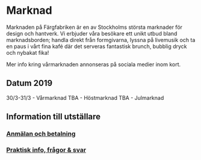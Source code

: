 # Marknad

Marknaden på Färgfabriken är en av Stockholms största marknader för design och hantverk. Vi erbjuder våra besökare ett unikt utbud bland marknadsborden; handla direkt från formgivarna, lyssna på livemusik och ta en paus i vårt fina kafé där det serveras fantastisk brunch, bubblig dryck och nybakat fika!

Mer info kring vårmarknaden annonseras på sociala medier inom kort.

## Datum 2019

30/3-31/3 - Vårmarknad TBA - Höstmarknad TBA - Julmarknad

## Information till utställare

### [Anmälan och betalning](anmalan.md)

### [Praktisk info, frågor & svar](info.md)

